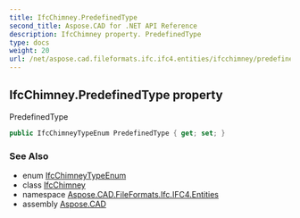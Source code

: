 ```yaml
---
title: IfcChimney.PredefinedType
second_title: Aspose.CAD for .NET API Reference
description: IfcChimney property. PredefinedType
type: docs
weight: 20
url: /net/aspose.cad.fileformats.ifc.ifc4.entities/ifcchimney/predefinedtype/
---
```

## IfcChimney.PredefinedType property

PredefinedType

```csharp
public IfcChimneyTypeEnum PredefinedType { get; set; }
```

### See Also

* enum [IfcChimneyTypeEnum](../../../aspose.cad.fileformats.ifc.ifc4.types/ifcchimneytypeenum/)
* class [IfcChimney](../)
* namespace [Aspose.CAD.FileFormats.Ifc.IFC4.Entities](../../ifcchimney/)
* assembly [Aspose.CAD](../../../)


